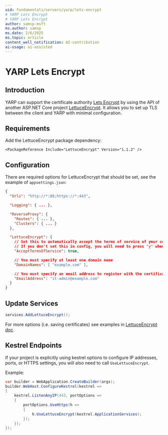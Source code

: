 ```yaml
---
uid: fundamentals/servers/yarp/lets-encrypt
# YARP Lets Encrypt
# YARP Lets Encrypt
author: samsp-msft
ms.author: samsp
ms.date: 2/6/2025
ms.topic: article
content_well_notification: AI-contribution
ai-usage: ai-assisted
---
```


# YARP Lets Encrypt

## Introduction
YARP can support the certificate authority [Lets Encrypt](https://letsencrypt.org/) by using the API of another ASP.NET Core project [LettuceEncrypt](https://github.com/natemcmaster/LettuceEncrypt). It allows you to set up TLS between the client and YARP with minimal configuration.

## Requirements

Add the LettuceEncrypt package dependency:
```csproj
<PackageReference Include="LettuceEncrypt" Version="1.1.2" />
```

## Configuration
There are required options for LettuceEncrypt that should be set, see the example of `appsettings.json`:

```JSON
{
  "Urls": "http://*:80;https://*:443",

  "Logging": { ... },

  "ReverseProxy": {
    "Routes": { ... },
    "Clusters": { ... }
  },

  "LettuceEncrypt": {
    // Set this to automatically accept the terms of service of your certificate authority.
    // If you don't set this in config, you will need to press "y" whenever the application starts
    "AcceptTermsOfService": true,

    // You must specify at least one domain name
    "DomainNames": [ "example.com" ],

    // You must specify an email address to register with the certificate authority
    "EmailAddress": "it-admin@example.com"
  }
}
```

## Update Services

```C#
services.AddLettuceEncrypt();
```

For more options (i.e. saving certificates) see examples in [LettuceEncrypt doc](https://github.com/natemcmaster/LettuceEncrypt).

## Kestrel Endpoints

If your project is explicitly using kestrel options to configure IP addresses, ports, or HTTPS settings, you will also need to call `UseLettuceEncrypt`.

Example:

```C#
var builder = WebApplication.CreateBuilder(args);
builder.WebHost.ConfigureKestrel(kestrel =>
{
    kestrel.ListenAnyIP(443, portOptions =>
    {
        portOptions.UseHttps(h =>
        {
            h.UseLettuceEncrypt(kestrel.ApplicationServices);
        });
    });
});
```

